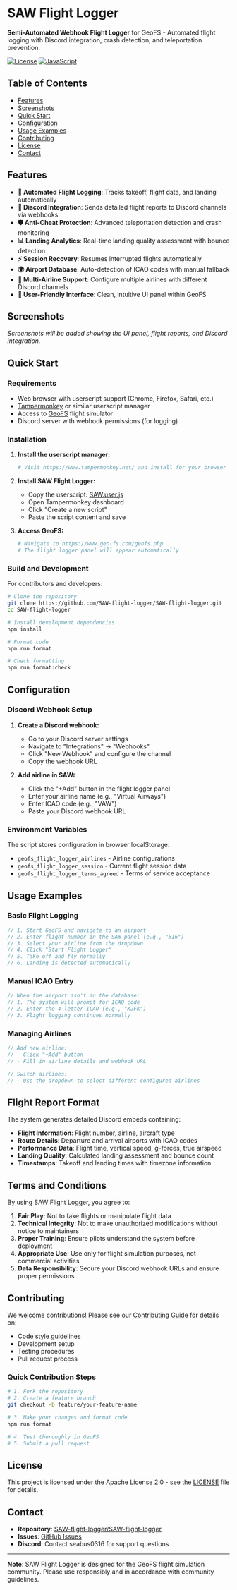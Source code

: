 # SAW Flight Logger

**Semi-Automated Webhook Flight Logger** for GeoFS - Automated flight logging with Discord integration, crash detection, and teleportation prevention.

[![License](https://img.shields.io/badge/License-Apache%202.0-blue.svg)](https://opensource.org/licenses/Apache-2.0)
[![JavaScript](https://img.shields.io/badge/JavaScript-UserScript-yellow.svg)](https://github.com/SAW-flight-logger/SAW-flight-logger)

## Table of Contents

- [Features](#features)
- [Screenshots](#screenshots)
- [Quick Start](#quick-start)
- [Configuration](#configuration)
- [Usage Examples](#usage-examples)
- [Contributing](#contributing)
- [License](#license)
- [Contact](#contact)

## Features

- **🛫 Automated Flight Logging**: Tracks takeoff, flight data, and landing automatically
- **🔗 Discord Integration**: Sends detailed flight reports to Discord channels via webhooks
- **🛡️ Anti-Cheat Protection**: Advanced teleportation detection and crash monitoring
- **📊 Landing Analytics**: Real-time landing quality assessment with bounce detection
- **⚡ Session Recovery**: Resumes interrupted flights automatically
- **🌍 Airport Database**: Auto-detection of ICAO codes with manual fallback
- **🏢 Multi-Airline Support**: Configure multiple airlines with different Discord channels
- **📱 User-Friendly Interface**: Clean, intuitive UI panel within GeoFS

## Screenshots

<!-- TODO: Add screenshots of the flight logger in action -->

_Screenshots will be added showing the UI panel, flight reports, and Discord integration._

## Quick Start

### Requirements

- Web browser with userscript support (Chrome, Firefox, Safari, etc.)
- [Tampermonkey](https://www.tampermonkey.net/) or similar userscript manager
- Access to [GeoFS](https://www.geo-fs.com/) flight simulator
- Discord server with webhook permissions (for logging)

### Installation

1. **Install the userscript manager:**

   ```bash
   # Visit https://www.tampermonkey.net/ and install for your browser
   ```

2. **Install SAW Flight Logger:**
   - Copy the userscript: [SAW.user.js](https://github.com/SAW-flight-logger/SAW-flight-logger/raw/refs/heads/main/SAW.user.js)
   - Open Tampermonkey dashboard
   - Click "Create a new script"
   - Paste the script content and save

3. **Access GeoFS:**
   ```bash
   # Navigate to https://www.geo-fs.com/geofs.php
   # The flight logger panel will appear automatically
   ```

### Build and Development

For contributors and developers:

```bash
# Clone the repository
git clone https://github.com/SAW-flight-logger/SAW-flight-logger.git
cd SAW-flight-logger

# Install development dependencies
npm install

# Format code
npm run format

# Check formatting
npm run format:check
```

## Configuration

### Discord Webhook Setup

1. **Create a Discord webhook:**
   - Go to your Discord server settings
   - Navigate to "Integrations" → "Webhooks"
   - Click "New Webhook" and configure the channel
   - Copy the webhook URL

2. **Add airline in SAW:**
   - Click the "+Add" button in the flight logger panel
   - Enter your airline name (e.g., "Virtual Airways")
   - Enter ICAO code (e.g., "VAW")
   - Paste your Discord webhook URL

### Environment Variables

The script stores configuration in browser localStorage:

- `geofs_flight_logger_airlines` - Airline configurations
- `geofs_flight_logger_session` - Current flight session data
- `geofs_flight_logger_terms_agreed` - Terms of service acceptance

## Usage Examples

### Basic Flight Logging

```javascript
// 1. Start GeoFS and navigate to an airport
// 2. Enter flight number in the SAW panel (e.g., "516")
// 3. Select your airline from the dropdown
// 4. Click "Start Flight Logger"
// 5. Take off and fly normally
// 6. Landing is detected automatically
```

### Manual ICAO Entry

```javascript
// When the airport isn't in the database:
// 1. The system will prompt for ICAO code
// 2. Enter the 4-letter ICAO (e.g., "KJFK")
// 3. Flight logging continues normally
```

### Managing Airlines

```javascript
// Add new airline:
// - Click "+Add" button
// - Fill in airline details and webhook URL

// Switch airlines:
// - Use the dropdown to select different configured airlines
```

## Flight Report Format

The system generates detailed Discord embeds containing:

- **Flight Information**: Flight number, airline, aircraft type
- **Route Details**: Departure and arrival airports with ICAO codes
- **Performance Data**: Flight time, vertical speed, g-forces, true airspeed
- **Landing Quality**: Calculated landing assessment and bounce count
- **Timestamps**: Takeoff and landing times with timezone information

## Terms and Conditions

By using SAW Flight Logger, you agree to:

1. **Fair Play**: Not to fake flights or manipulate flight data
2. **Technical Integrity**: Not to make unauthorized modifications without notice to maintainers
3. **Proper Training**: Ensure pilots understand the system before deployment
4. **Appropriate Use**: Use only for flight simulation purposes, not commercial activities
5. **Data Responsibility**: Secure your Discord webhook URLs and ensure proper permissions

## Contributing

We welcome contributions! Please see our [Contributing Guide](CONTRIBUTING.md) for details on:

- Code style guidelines
- Development setup
- Testing procedures
- Pull request process

### Quick Contribution Steps

```bash
# 1. Fork the repository
# 2. Create a feature branch
git checkout -b feature/your-feature-name

# 3. Make your changes and format code
npm run format

# 4. Test thoroughly in GeoFS
# 5. Submit a pull request
```

## License

This project is licensed under the Apache License 2.0 - see the [LICENSE](LICENSE) file for details.

## Contact

- **Repository**: [SAW-flight-logger/SAW-flight-logger](https://github.com/SAW-flight-logger/SAW-flight-logger)
- **Issues**: [GitHub Issues](https://github.com/SAW-flight-logger/SAW-flight-logger/issues)
- **Discord**: Contact seabus0316 for support questions

---

**Note**: SAW Flight Logger is designed for the GeoFS flight simulation community. Please use responsibly and in accordance with community guidelines.
